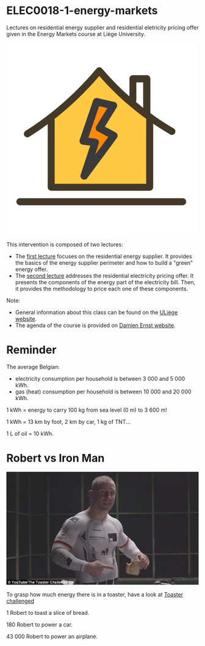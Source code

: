 # ELEC0018-1-energy-markets
Lectures on residential energy supplier and residential eletricity pricing offer given in the Energy Markets course at Liège University.

![maison](https://github.com/jonathandumas/ELEC0018-1-energy-markets/blob/f36c58b19999741589477c461f37436d5e14e6c8/figures/image1.png
)


This intervention is composed of two lectures:
* The [first lecture](https://github.com/jonathandumas/ELEC0018-1-energy-markets/blob/f36c58b19999741589477c461f37436d5e14e6c8/pdf/Energy_market_2020_lesson_1.pdf) focuses on the residential energy supplier. It provides the basics of the energy supplier perimeter and how to build a "green" energy offer.
* The [second lecture](https://github.com/jonathandumas/ELEC0018-1-energy-markets/blob/f36c58b19999741589477c461f37436d5e14e6c8/pdf/Energy_market_2020_lesson_2.pdf) addresses the residential electricity pricing offer. It presents the components of the energy part of the electricity bill. Then, it provides the methodology to price each one of these components.


Note:
* General information about this class can be found on the [ULiège website](https://www.programmes.uliege.be/cocoon/20202021/en/cours/ELEC0018-1.html). 
* The agenda of the course is provided on [Damien Ernst website](http://blogs.ulg.ac.be/damien-ernst/teaching/elec0018-1-energy-markets/).

# Reminder

The average Belgian:
* electricity consumption per household is between 3 000 and 5 000 kWh.
* gas (heat) consumption per household is between 10 000 and 20 000 kWh.

1 kWh = energy to carry 100 kg from sea level (0 m) to 3 600 m!

1 kWh = 13 km by foot, 2 km by car, 1 kg of TNT...

1 L of oil = 10 kWh.

# Robert vs Iron Man
![robert](https://github.com/jonathandumas/ELEC0018-1-energy-markets/blob/44a660b5d3b1a9a7dc6733bf52482f3e934f2cd7/figures/robert.jpg)

To grasp how much energy there is in a toaster, have a look at [Toaster challenged](https://youtu.be/S4O5voOCqAQ)

1 Robert to toast a slice of bread.

180 Robert to power a car.

43 000 Robert to power an airplane.


